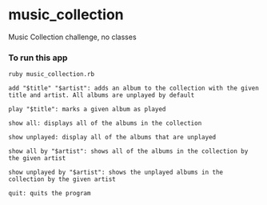 # music_collection
Music Collection challenge, no classes

### To run this app

`ruby music_collection.rb`

```
add "$title" "$artist": adds an album to the collection with the given title and artist. All albums are unplayed by default

play "$title": marks a given album as played

show all: displays all of the albums in the collection

show unplayed: display all of the albums that are unplayed

show all by "$artist": shows all of the albums in the collection by the given artist

show unplayed by "$artist": shows the unplayed albums in the collection by the given artist

quit: quits the program
```
